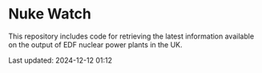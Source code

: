 # Nuke Watch

This repository includes code for retrieving the latest information available on the output of EDF nuclear power plants in the UK.

Last updated: 2024-12-12 01:12